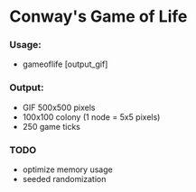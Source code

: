 # Conway's Game of Life

### Usage:
* gameoflife [output_gif]

### Output:
 * GIF 500x500 pixels
 * 100x100 colony (1 node = 5x5 pixels)
 * 250 game ticks

### TODO
* optimize memory usage
* seeded randomization
